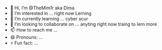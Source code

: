 - 👋 Hi, I’m @TheMim1r aka Dima
- 👀 I’m interested in ... right now Lerning 
- 🌱 I’m currently learning ... cyber scur
- 💞️ I’m looking to collaborate on ... anyting right now traing to lern more 
- 📫 How to reach me ...
- 😄 Pronouns: ... 
- ⚡ Fun fact: ...

<!---
TheMim1r/TheMim1r is a ✨ special ✨ repository because its `README.md` (this file) appears on your GitHub profile.
You can click the Preview link to take a look at your changes.
--->
